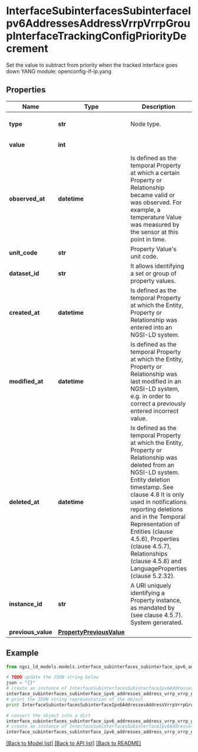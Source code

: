# InterfaceSubinterfacesSubinterfaceIpv6AddressesAddressVrrpVrrpGroupInterfaceTrackingConfigPriorityDecrement

Set the value to subtract from priority when the tracked interface goes down  YANG module: openconfig-if-ip.yang 

## Properties

Name | Type | Description | Notes
------------ | ------------- | ------------- | -------------
**type** | **str** | Node type.  | [optional] [default to 'Property']
**value** | **int** |  | [default to 0]
**observed_at** | **datetime** | Is defined as the temporal Property at which a certain Property or Relationship became valid or was observed. For example, a temperature Value was measured by the sensor at this point in time.  | [optional] 
**unit_code** | **str** | Property Value&#39;s unit code.  | [optional] 
**dataset_id** | **str** | It allows identifying a set or group of property values.  | [optional] 
**created_at** | **datetime** | Is defined as the temporal Property at which the Entity, Property or Relationship was entered into an NGSI-LD system.  | [optional] [readonly] 
**modified_at** | **datetime** | Is defined as the temporal Property at which the Entity, Property or Relationship was last modified in an NGSI-LD system, e.g. in order to correct a previously entered incorrect value.  | [optional] [readonly] 
**deleted_at** | **datetime** | Is defined as the temporal Property at which the Entity, Property or Relationship was deleted from an NGSI-LD system.  Entity deletion timestamp. See clause 4.8 It is only used in notifications reporting deletions and in the Temporal Representation of Entities (clause 4.5.6), Properties (clause 4.5.7), Relationships (clause 4.5.8) and LanguageProperties (clause 5.2.32).  | [optional] [readonly] 
**instance_id** | **str** | A URI uniquely identifying a Property instance, as mandated by (see clause 4.5.7). System generated.  | [optional] [readonly] 
**previous_value** | [**PropertyPreviousValue**](PropertyPreviousValue.md) |  | [optional] 

## Example

```python
from ngsi_ld_models.models.interface_subinterfaces_subinterface_ipv6_addresses_address_vrrp_vrrp_group_interface_tracking_config_priority_decrement import InterfaceSubinterfacesSubinterfaceIpv6AddressesAddressVrrpVrrpGroupInterfaceTrackingConfigPriorityDecrement

# TODO update the JSON string below
json = "{}"
# create an instance of InterfaceSubinterfacesSubinterfaceIpv6AddressesAddressVrrpVrrpGroupInterfaceTrackingConfigPriorityDecrement from a JSON string
interface_subinterfaces_subinterface_ipv6_addresses_address_vrrp_vrrp_group_interface_tracking_config_priority_decrement_instance = InterfaceSubinterfacesSubinterfaceIpv6AddressesAddressVrrpVrrpGroupInterfaceTrackingConfigPriorityDecrement.from_json(json)
# print the JSON string representation of the object
print InterfaceSubinterfacesSubinterfaceIpv6AddressesAddressVrrpVrrpGroupInterfaceTrackingConfigPriorityDecrement.to_json()

# convert the object into a dict
interface_subinterfaces_subinterface_ipv6_addresses_address_vrrp_vrrp_group_interface_tracking_config_priority_decrement_dict = interface_subinterfaces_subinterface_ipv6_addresses_address_vrrp_vrrp_group_interface_tracking_config_priority_decrement_instance.to_dict()
# create an instance of InterfaceSubinterfacesSubinterfaceIpv6AddressesAddressVrrpVrrpGroupInterfaceTrackingConfigPriorityDecrement from a dict
interface_subinterfaces_subinterface_ipv6_addresses_address_vrrp_vrrp_group_interface_tracking_config_priority_decrement_form_dict = interface_subinterfaces_subinterface_ipv6_addresses_address_vrrp_vrrp_group_interface_tracking_config_priority_decrement.from_dict(interface_subinterfaces_subinterface_ipv6_addresses_address_vrrp_vrrp_group_interface_tracking_config_priority_decrement_dict)
```
[[Back to Model list]](../README.md#documentation-for-models) [[Back to API list]](../README.md#documentation-for-api-endpoints) [[Back to README]](../README.md)


